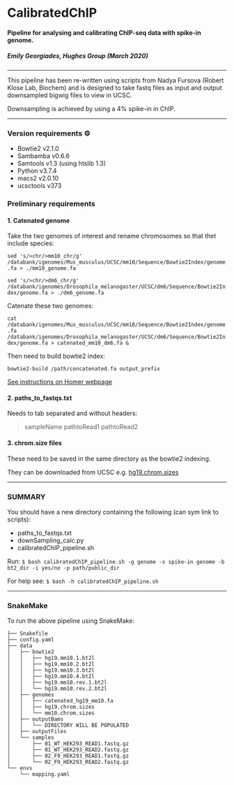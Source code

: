 # CalibratedChIP
#### Pipeline for analysing and calibrating ChIP-seq data with spike-in genome.

##### Emily Georgiades, Hughes Group (March 2020)
***

This pipeline has been re-written using scripts from Nadya Fursova (Robert Klose Lab, Biochem)
and is designed to take fastq files as input and output downsampled bigwig files to view in UCSC.

Downsampling is achieved by using a 4% spike-in in ChIP.

***
### Version requirements :gear:
* Bowtie2 v2.1.0
* Sambamba v0.6.6
* Samtools v1.3 (using htslib 1.3)
* Python v3.7.4
* macs2 v2.0.10
* ucsctools v373

### Preliminary requirements 
#### 1. Catenated genome 

Take the two genomes of interest and rename chromosomes so that thet include species: 

```sed 's/>chr/>mm10_chr/g' /databank/igenomes/Mus_musculus/UCSC/mm10/Sequence/Bowtie2Index/genome.fa > ./mm10_genome.fa```

```sed 's/>chr/>dm6_chr/g' /databank/igenomes/Drosophila_melanogaster/UCSC/dm6/Sequence/Bowtie2Index/genome.fa > ./dm6_genome.fa```

Catenate these two genomes:

```cat /databank/igenomes/Mus_musculus/UCSC/mm10/Sequence/Bowtie2Index/genome.fa /databank/igenomes/Drosophila_melanogaster/UCSC/dm6/Sequence/Bowtie2Index/genome.fa > catenated_mm10_dm6.fa &```

Then need to build bowtie2 index:

```bowtie2-build /path/concatenated.fa output_prefix```

[See instructions on Homer webpage](http://homer.ucsd.edu/homer/basicTutorial/mapping.html)

#### 2. paths_to_fastqs.txt 

Needs to tab separated and without headers:
> sampleName  pathtoRead1 pathtoRead2

#### 3. chrom.size files

These need to be saved in the same directory as the bowtie2 indexing.

They can be downloaded from UCSC e.g. [hg19.chrom.sizes](https://hgdownload.soe.ucsc.edu/goldenPath/hg19/bigZips/)

***

### SUMMARY
You should have a new directory containing the following (can sym link to scripts):
* paths_to_fastqs.txt
* downSampling_calc.py
* calibratedChIP_pipeline.sh

Run: ```$ bash calibratedChIP_pipeline.sh -g genome -s spike-in genome -b bt2_dir -i yes/no -p path/public_dir```

For help see: ```$ bash -h calibratedChIP_pipeline.sh```

***

### SnakeMake
To run the above pipeline using SnakeMake:

```
├── Snakefile
├── config.yaml
├── data
│   ├── bowtie2
│   │   ├── hg19.mm10.1.bt2l
│   │   ├── hg19.mm10.2.bt2l
│   │   ├── hg19.mm10.3.bt2l
│   │   ├── hg19.mm10.4.bt2l
│   │   ├── hg19.mm10.rev.1.bt2l
│   │   └── hg19.mm10.rev.2.bt2l
│   ├── genomes
│   │   ├── catenated_hg19_mm10.fa
│   │   ├── hg19.chrom.sizes
│   │   └── mm10.chrom.sizes
│   ├── outputBams
│   │   └── DIRECTORY WILL BE POPULATED
│   ├── outputFiles
│   └── samples
│       ├── 01_WT_HEK293_READ1.fastq.gz
│       ├── 01_WT_HEK293_READ2.fastq.gz
│       ├── 02_F9_HEK293_READ1.fastq.gz
│       └── 02_F9_HEK293_READ2.fastq.gz
└── envs
    └── mapping.yaml
```
